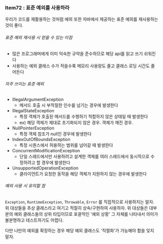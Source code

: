 ### Item72 : 표준 예외를 사용하라

우리가 코드를 재활용하는 것처럼 예외 또한 자바에서 제공하는 표준 예외를 재사용하는 것이 좋다.

###### 표준 예외 재사용 시 얻을 수 있는 이점
- 많은 프로그래머에게 이미 익숙한 규약을 준수하므로 해당 api를 읽고 쓰기 쉬워진다
- 사용하는 예외 클래스 수가 적을수록 메모리 사용량도 줄고 클래스 로딩 시간도 줄어든다

###### 자주 쓰이는 표준 예외
- IllegalArgumentException
  - 메서드 호출 시 부적절한 인수를 넘기는 경우에 발생한다
- IllegalStateException
  - 특정 객체가 호출된 메서드를 수행하기 적합하지 않은 상태일 때 발생한다
  - ex) 해당 객체가 제대로 초기화되지 않은 경우. 객체가 깨진 경우.
- NullPointerException
  - 특정 객체 참조가 null인 경우에 발생한다
- IndexOutOfBoundsException
  - 특정 시퀀스에서 허용하는 범위를 넘어갈 때 발생한다
- ConcurrentModificationException
  - 단일 스레드에서만 사용하려고 설계한 객체를 여러 스레드에서 동시적으로 수정하려고 할 경우에 발생한다
- UnsupportedOperationException
  - 클라이언트가 요청한 동작을 해당 객체가 지원하지 않는 경우에 발생한다

###### 예외 사용 시 유의할 점
`Exception`, `RuntimeException`, `Throwable`, `Error` 를 직접적으로 사용하지는 말자.  
위 대상들을 추상 클래스라고 여기고 적절히 상속/구현하여 사용하자. 위 대상들은 대부분의 예외 클래스들의
상위 타입이므로 포괄적인 '예외 상황' 그 자체를 나타내서 의미가 불분명하고 테스트하기도 어렵다.

다만 나만의 예외를 확장하는 경우 해당 예외 클래스도 '직렬화'가 가능해야 함을 잊지 말자.
